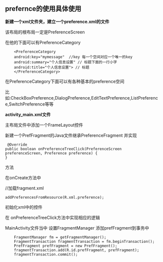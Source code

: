 ## prefernce的使用具体使用 ##

**新建一个xml文件夹，建立一个preference.xml的文件**

该布局的根布局一定是PreferenceScreen

在他的下面可以有PreferenceCategory
 		
		<PreferenceCategory 
        android:key="mymessage"  //key 每一个空间对应一个唯一的key
        android:summary="个人信息设置" // 标题下面的一行小字
        android:title="个人信息设置"> // 标题
		</PreferenceCategory>

在PreferenceCategory下面可以有各种基本的preference空间

比如:CheckBoxPreference,DialogPreference,EditTextPreference,ListPreference,SwitchPreference等等

**activity_main.xml文件**

主布局文件中添加一个FrameLayout控件

新建一个PrefFragment的Java文件继承PreferenceFragment 并实现

	 @Override
    public boolean onPreferenceTreeClick(PreferenceScreen preferenceScreen, Preference preference) {
	}

方法


在onCreate方法中

//加载fragment.xml

	addPreferencesFromResource(R.xml.preference);

初始化xml中的控件

在 onPreferenceTreeClick方法中实现相应的逻辑

MainActivity文件当中
设置FragmentManager 添加prefFragment到事务中
 		
		FragmentManager fm = getFragmentManager();
        FragmentTransaction fragmentTransaction = fm.beginTransaction();
        PrefFragment prefFragment = new PrefFragment();
        fragmentTransaction.add(R.id.prefFragment, prefFragment);
        fragmentTransaction.commit();

